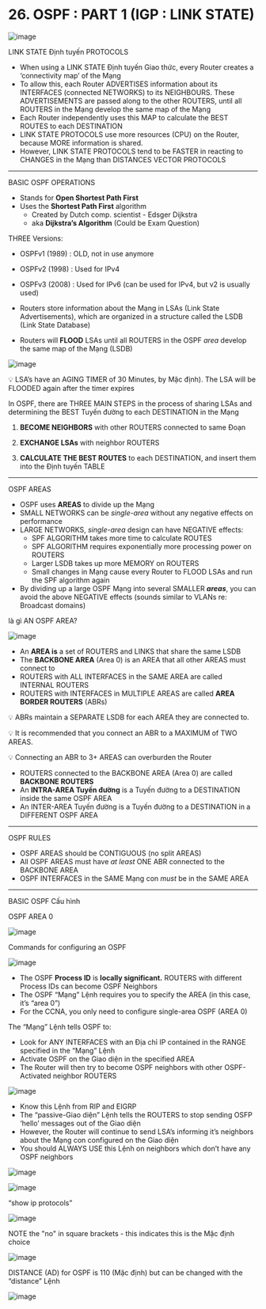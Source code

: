 # 26.  OSPF : PART 1 (IGP : LINK STATE)

![image](https://github.com/psaumur/CCNA/assets/106411237/f58477d1-f574-4195-8f6c-851823dedfbf)

LINK STATE Định tuyến PROTOCOLS

- When using a LINK STATE Định tuyến Giao thức, every Router creates a ‘connectivity map’ of the Mạng
- To allow this, each Router ADVERTISES information about its INTERFACES (connected NETWORKS) to its NEIGHBOURS. These ADVERTISEMENTS are passed along to the other ROUTERS, until all ROUTERS in the Mạng develop the same map of the Mạng
- Each Router independently uses this MAP to calculate the BEST ROUTES to each DESTINATION
- LINK STATE PROTOCOLS use more resources (CPU) on the Router, because MORE information is shared.
- However, LINK STATE PROTOCOLS tend to be FASTER in reacting to CHANGES in the Mạng than DISTANCES VECTOR PROTOCOLS

---

BASIC OSPF OPERATIONS

- Stands for **Open Shortest Path First**
- Uses the **Shortest Path First** algorithm
    - Created by Dutch comp. scientist - Edsger Dijkstra
    - aka **Dijkstra’s Algorithm** (Could be Exam Question)

THREE Versions:

- OSPFv1 (1989) : OLD, not in use anymore
- OSPFv2 (1998) : Used for IPv4
- OSPFv3 (2008) : Used for IPv6 (can be used for IPv4, but v2 is usually used)

- Routers store information about the Mạng in LSAs (Link State Advertisements), which are organized in a structure called the LSDB (Link State Database)
- Routers will **FLOOD** LSAs until all ROUTERS in the OSPF *area* develop the same map of the Mạng (LSDB)

![image](https://github.com/psaumur/CCNA/assets/106411237/2a6a126b-74f1-49e2-96be-fc411c8812fd)

💡 LSA’s have an AGING TIMER of 30 Minutes, by Mặc định). The LSA will be FLOODED again after the timer expires

In OSPF, there are THREE MAIN STEPS in the process of sharing LSAs and determining the BEST Tuyến đường to each DESTINATION in the Mạng

1) **BECOME NEIGHBORS** with other ROUTERS connected to same Đoạn

2) **EXCHANGE LSAs** with neighbor ROUTERS

3) **CALCULATE THE BEST ROUTES** to each DESTINATION, and insert them into the Định tuyến TABLE

---

OSPF AREAS

- OSPF uses **AREAS** to divide up the Mạng
- SMALL NETWORKS can be *single-area* without any negative effects on performance
- LARGE NETWORKS, *single-area* design can have NEGATIVE effects:
    - SPF ALGORITHM takes more time to calculate ROUTES
    - SPF ALGORITHM requires exponentially more processing power on ROUTERS
    - Larger LSDB takes up more MEMORY on ROUTERS
    - Small changes in Mạng cause every Router to FLOOD LSAs and run the SPF algorithm again
- By dividing up a large OSPF Mạng into several SMALLER ***areas***, you can avoid the above NEGATIVE effects (sounds similar to VLANs re: Broadcast domains)

là gì AN OSPF AREA?

![image](https://github.com/psaumur/CCNA/assets/106411237/0f5084fe-f7fb-4b33-a8d0-2ed0155d7502)

- An **AREA is** a set of ROUTERS and LINKS that share the same LSDB
- The **BACKBONE AREA** (Area 0) is an AREA that all other AREAS must connect to
- ROUTERS with ALL INTERFACES in the SAME AREA are called INTERNAL ROUTERS
- ROUTERS with INTERFACES in MULTIPLE AREAS are called **AREA BORDER ROUTERS** (ABRs)
    

💡 ABRs maintain a SEPARATE LSDB for each AREA they are connected to.

💡 It is recommended that you connect an ABR to a MAXIMUM of TWO AREAS.

💡 Connecting an ABR to 3+ AREAS can overburden the Router

- ROUTERS connected to the BACKBONE AREA (Area 0) are called **BACKBONE ROUTERS**
- An **INTRA-AREA Tuyến đường** is a Tuyến đường to a DESTINATION inside the same OSPF AREA
- An INTER-AREA Tuyến đường is a Tuyến đường to a DESTINATION in a DIFFERENT OSPF AREA

--- 

OSPF RULES

- OSPF AREAS should be CONTIGUOUS (no split AREAS)
- All OSPF AREAS must have *at least* ONE ABR connected to the BACKBONE AREA
- OSPF INTERFACES in the SAME Mạng con *must* be in the SAME AREA

---
BASIC OSPF Cấu hình

OSPF AREA 0

![image](https://github.com/psaumur/CCNA/assets/106411237/ad9648f4-736a-43b5-96de-8a30f6f800c8)

Commands for configuring an OSPF 

![image](https://github.com/psaumur/CCNA/assets/106411237/38fcce32-8d15-4db0-9a0c-170d6083a534)

- The OSPF **Process ID** is **locally significant.** ROUTERS with different Process IDs can become OSPF Neighbors
- The OSPF “Mạng” Lệnh requires you to specify the AREA (in this case, it’s “area 0”)
- For the CCNA, you only need to configure single-area OSPF (AREA 0)

The “Mạng” Lệnh tells OSPF to:

- Look for ANY INTERFACES with an Địa chỉ IP contained in the RANGE specified in the “Mạng” Lệnh
- Activate OSPF on the Giao diện in the specified AREA
- The Router will then try to become OSPF neighbors with other OSPF-Activated neighbor ROUTERS

![image](https://github.com/psaumur/CCNA/assets/106411237/41da3fe8-f24a-468c-beeb-91cc12066c70)

- Know this Lệnh from RIP and EIGRP
- The “passive-Giao diện” Lệnh tells the ROUTERS to stop sending OSFP ‘hello’ messages out of the Giao diện
- However, the Router will continue to send LSA’s informing it’s neighbors about the Mạng con configured on the Giao diện
- You should ALWAYS USE this Lệnh on neighbors which don’t have any OSPF neighbors

![image](https://github.com/psaumur/CCNA/assets/106411237/a0422f88-dbd9-4965-8c73-16cfd438b05e)

![image](https://github.com/psaumur/CCNA/assets/106411237/aaa1daaa-8ab7-441a-bec2-9f0391a82ecc)

“show ip protocols”

![image](https://github.com/psaumur/CCNA/assets/106411237/f02c3838-c9ad-4836-8c89-ecad42e205b2)

NOTE the "no" in square brackets - this indicates this is the Mặc định choice

![image](https://github.com/psaumur/CCNA/assets/106411237/c222d290-4d10-4e63-b7d5-8317ae5ccdfc)

DISTANCE (AD) for OSPF is 110 (Mặc định) but can be changed with the “distance” Lệnh

![image](https://github.com/psaumur/CCNA/assets/106411237/849a7fd3-457e-4310-be08-b4c8b4c8a8a2)
